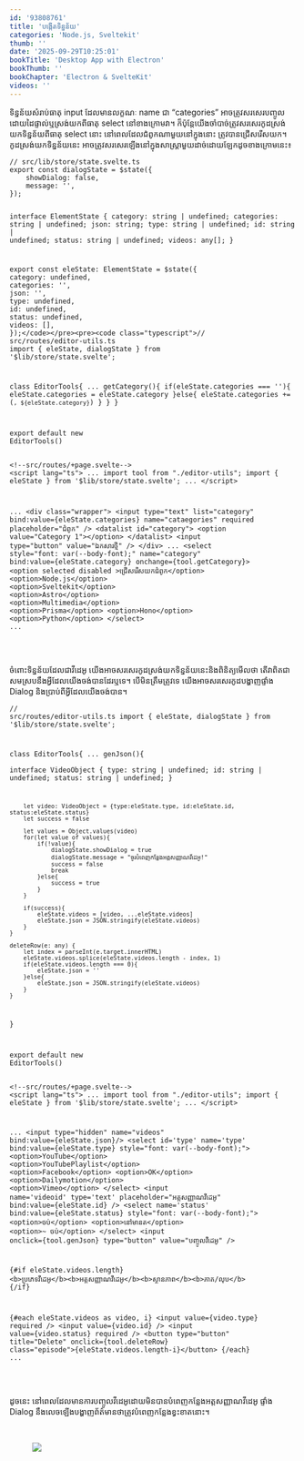 ```yaml
---
id: '93808761'
title: 'បង្កើត​ទិន្នន័យ'
categories: 'Node.js, Sveltekit'
thumb: ''
date: '2025-09-29T10:25:01'
bookTitle: 'Desktop App with Electron'
bookThumb: ''
bookChapter: 'Electron & SvelteKit'
videos: ''
---
```

<p>ទិន្នន័យ​សំរាប់​ធាតុ input ដែល​មាន​​លក្ខណៈ name ជា “categories” អាច​ត្រូវ​សរសេរ​បញ្ចូល​ដោយ​ដៃ​​ផ្ទាល់​ឬ​ស្រង់​យក​ពី​ធាតុ select នៅ​ខាង​ក្រោម​វា​។ ក៏​ប៉ុន្តែយើង​ចាំបាច់​ត្រូវ​សរសេរ​កូដ​ស្រង់​យក​ទិន្នន័យ​ពី​ធាតុ select នោះ នៅ​ពេល​ដែល​ជំពូក​ណា​មួយ​នៅ​ក្នុង​នោះ​ ត្រូវ​បាន​ជ្រើសរើស​យក​។ កូដ​ស្រង់​យក​ទិន្នន័យ​នេះ អាច​ត្រូវ​សរសេរ​ឡើង​នៅ​ក្នុង​សាស្ត្រា​មួយដាច់​​ដោយ​ឡែក​ដូច​ខាង​ក្រោម​នេះ៖</p><pre><code class="typescript">// src/lib/store/state.svelte.ts
export const dialogState = $state({
    showDialog: false,
    message: '',
});

interface ElementState {
    category: string | undefined;
    categories: string | undefined;
    json: string;
    type:  string | undefined;
    id: string | undefined;
    status: string | undefined;
    videos: any[];
}

export const eleState: ElementState = $state({
	category: undefined,
    categories: '',
    json: '',
    type: undefined,
    id: undefined,
    status: undefined,
    videos: [],
});</code></pre><pre><code class="typescript">// src/routes/editor-utils.ts
import { eleState, dialogState } from '$lib/store/state.svelte';

class EditorTools{
	...
	getCategory(){
        if(eleState.categories === ''){
            eleState.categories = eleState.category
        }else{
            eleState.categories += (`, ${eleState.category}`)
        }
    }
}

export default new EditorTools()</code></pre><pre><code class="svelte">&lt;!--src/routes/+page.svelte--&gt;
&lt;script lang="ts"&gt;
...
import tool from "./editor-utils";
import { eleState } from '$lib/store/state.svelte';
...
&lt;/script&gt;

...
&lt;div class="wrapper"&gt;
    &lt;input type="text" list="category" bind:value={eleState.categories} name="cataegories" required placeholder="ជំពូក" /&gt;
    &lt;datalist id="category"&gt;
         &lt;option value="Category 1"&gt;&lt;/option&gt;
    &lt;/datalist&gt;
    &lt;input type="button" value="ឯកសារ​ថ្មី" /&gt;
&lt;/div&gt;
...
&lt;select style="font: var(--body-font);" name="category" bind:value={eleState.category} onchange={tool.getCategory}&gt;
    &lt;option selected disabled &gt;ជ្រើសរើស​យក​ជំពូក&lt;/option&gt;
    &lt;option&gt;Node.js&lt;/option&gt;
    &lt;option&gt;Sveltekit&lt;/option&gt;
    &lt;option&gt;Astro&lt;/option&gt;
    &lt;option&gt;Multimedia&lt;/option&gt;
    &lt;option&gt;Prisma&lt;/option&gt;
    &lt;option&gt;Hono&lt;/option&gt;
    &lt;option&gt;Python&lt;/option&gt;
&lt;/select&gt;
...</code></pre><p>&nbsp;</p><p>ចំពោះ​ទិន្នន័យ​ដែល​ជា​វីដេអូ យើង​អាច​សរសេរ​កូដ​ស្រង់​យក​ទិន្នន័យ​នេះ​និង​ពិនិត្យ​មើល​ថា តើ​វា​ពិត​ជា​សមស្រប​នឹង​អ្វី​ដែល​យើង​ចង់​បាន​ដែរ​ឬ​ទេ​។ បើ​មិន​ត្រឹមត្រូវ​ទេ យើង​អាច​សរសេរ​កូដ​បង្ហាញ​ផ្ទាំង Dialog និង​ប្រាប់​ពី​អ្វី​ដែល​យើង​ចង់​បាន​។</p><pre><code class="typescript">// src/routes/editor-utils.ts
import { eleState, dialogState } from '$lib/store/state.svelte';

class EditorTools{
	...
	genJson(){      
        interface VideoObject {
            type: string | undefined;
            id: string | undefined;
            status: string | undefined;
        }  

        let video: VideoObject = {type:eleState.type, id:eleState.id, status:eleState.status}
        let success = false

        let values = Object.values(video)
        for(let value of values){
            if(!value){
                dialogState.showDialog = true
                dialogState.message = "ចូរ​បំពេញ​កន្លែង​អត្តសញ្ញាណ​វីដេអូ!"
                success = false
                break
            }else{
                success = true
            }
        }
        
        if(success){
            eleState.videos = [video, ...eleState.videos]
            eleState.json = JSON.stringify(eleState.videos)
        }  
    }
    
    deleteRow(e: any) {
        let index = parseInt(e.target.innerHTML)
        eleState.videos.splice(eleState.videos.length - index, 1)
        if(eleState.videos.length === 0){
            eleState.json = ''
        }else{
            eleState.json = JSON.stringify(eleState.videos)
        }
    }
}

export default new EditorTools()</code></pre><pre><code class="svelte">&lt;!--src/routes/+page.svelte--&gt;
&lt;script lang="ts"&gt;
...
import tool from "./editor-utils";
import { eleState } from '$lib/store/state.svelte';
...
&lt;/script&gt;

...
&lt;input type="hidden" name="videos" bind:value={eleState.json}/&gt;
&lt;select id='type' name='type' bind:value={eleState.type} style="font: var(--body-font);"&gt;
    &lt;option&gt;YouTube&lt;/option&gt;
    &lt;option&gt;YouTubePlaylist&lt;/option&gt;
    &lt;option&gt;Facebook&lt;/option&gt;
    &lt;option&gt;OK&lt;/option&gt;
    &lt;option&gt;Dailymotion&lt;/option&gt;
    &lt;option&gt;Vimeo&lt;/option&gt;
&lt;/select&gt;
&lt;input name='videoid' type='text' placeholder="អត្តសញ្ញាណ​វីដេអូ" bind:value={eleState.id} /&gt;
&lt;select name='status' bind:value={eleState.status} style="font: var(--body-font);"&gt;
    &lt;option&gt;ចប់&lt;/option&gt;
    &lt;option&gt;នៅ​មាន​ត&lt;/option&gt;
    &lt;option&gt;~ ចប់&lt;/option&gt;
&lt;/select&gt;
&lt;input onclick={tool.genJson} type="button" value="បញ្ចូលវីដេអូ" /&gt;

{#if eleState.videos.length}
&lt;b&gt;ប្រភេទ​វីដេអូ​&lt;/b&gt;&lt;b&gt;អត្តសញ្ញាណ​វីដេអូ​&lt;/b&gt;&lt;b&gt;ស្ថានភាព&lt;/b&gt;&lt;b&gt;ភាគ/លុប&lt;/b&gt;
{/if}
    
{#each eleState.videos as video, i}
&lt;input value={video.type} required /&gt;
&lt;input value={video.id} /&gt;
&lt;input value={video.status} required /&gt;
&lt;button type="button" title="Delete" onclick={tool.deleteRow} class="episode"&gt;{eleState.videos.length-i}&lt;/button&gt;
{/each}
...</code></pre><p>&nbsp;</p><p>ដូចនេះ នៅ​ពេល​ដែល​មាន​ការបញ្ចូល​វីដេអូ​ ដោយ​មិន​បាន​បំពេញ​កន្លែង​អត្តសញ្ញាណ​វីដេអូ ផ្ទាំង Dialog នឹង​លេច​ឡើង​បង្ហាញព័ត៌មាន​​ថា​ត្រូវ​បំពេញ​កន្លែង​ខ្វះខាត​នោះ​។</p><p>&nbsp;</p><figure class="image"><img src="https://blogger.googleusercontent.com/img/b/R29vZ2xl/AVvXsEjWkkNSImvYNEgu6fmA07bj5V0kcmdSdEmYtZog2GV8l5jAKmDqY9kYQmmAmQ57Dl63MXgUR6B-TVvjMo5-VsHNXRBU4TMD7ACFMYp98l1ApWxXOS4ebbZSlulF3kZZTOoUrNV9zMUfg2fQeIsIjGhPhl43b2KlWDqwHbHwM8VDwct8VEx1cQWi6c8IjiQ/s1600/Capture.PNG"></figure>
